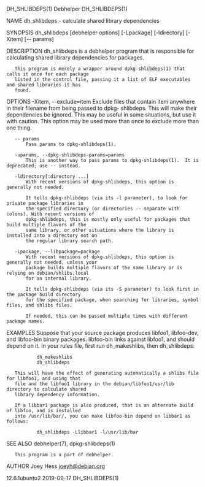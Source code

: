 DH_SHLIBDEPS(1)                                Debhelper                               DH_SHLIBDEPS(1)

NAME
       dh_shlibdeps - calculate shared library dependencies

SYNOPSIS
       dh_shlibdeps [debhelper options] [-Lpackage] [-ldirectory] [-Xitem] [-- params]

DESCRIPTION
       dh_shlibdeps is a debhelper program that is responsible for calculating shared library
       dependencies for packages.

       This program is merely a wrapper around dpkg-shlibdeps(1) that calls it once for each package
       listed in the control file, passing it a list of ELF executables and shared libraries it has
       found.

OPTIONS
       -Xitem, --exclude=item
           Exclude files that contain item anywhere in their filename from being passed to dpkg-
           shlibdeps. This will make their dependencies be ignored.  This may be useful in some
           situations, but use it with caution. This option may be used more than once to exclude more
           than one thing.

       -- params
           Pass params to dpkg-shlibdeps(1).

       -uparams, --dpkg-shlibdeps-params=params
           This is another way to pass params to dpkg-shlibdeps(1).  It is deprecated; use -- instead.

       -ldirectory[:directory ...]
           With recent versions of dpkg-shlibdeps, this option is generally not needed.

           It tells dpkg-shlibdeps (via its -l parameter), to look for private package libraries in
           the specified directory (or directories -- separate with colons). With recent versions of
           dpkg-shlibdeps, this is mostly only useful for packages that build multiple flavors of the
           same library, or other situations where the library is installed into a directory not on
           the regular library search path.

       -Lpackage, --libpackage=package
           With recent versions of dpkg-shlibdeps, this option is generally not needed, unless your
           package builds multiple flavors of the same library or is relying on debian/shlibs.local
           for an internal library.

           It tells dpkg-shlibdeps (via its -S parameter) to look first in the package build directory
           for the specified package, when searching for libraries, symbol files, and shlibs files.

           If needed, this can be passed multiple times with different package names.

EXAMPLES
       Suppose that your source package produces libfoo1, libfoo-dev, and libfoo-bin binary packages.
       libfoo-bin links against libfoo1, and should depend on it. In your rules file, first run
       dh_makeshlibs, then dh_shlibdeps:

               dh_makeshlibs
               dh_shlibdeps

       This will have the effect of generating automatically a shlibs file for libfoo1, and using that
       file and the libfoo1 library in the debian/libfoo1/usr/lib directory to calculate shared
       library dependency information.

       If a libbar1 package is also produced, that is an alternate build of libfoo, and is installed
       into /usr/lib/bar/, you can make libfoo-bin depend on libbar1 as follows:

               dh_shlibdeps -Llibbar1 -l/usr/lib/bar

SEE ALSO
       debhelper(7), dpkg-shlibdeps(1)

       This program is a part of debhelper.

AUTHOR
       Joey Hess <joeyh@debian.org>

12.6.1ubuntu2                                 2019-09-17                               DH_SHLIBDEPS(1)
